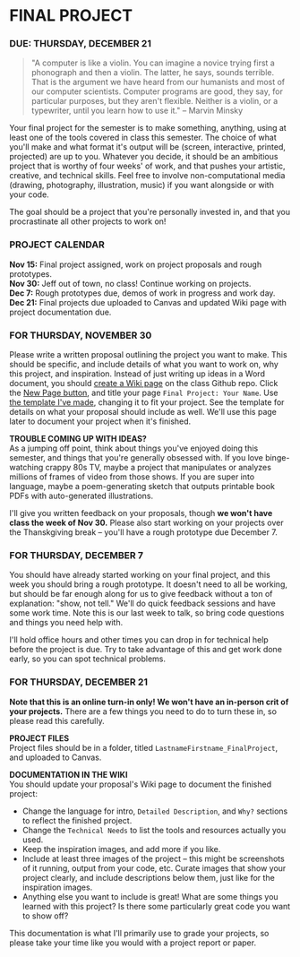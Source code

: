 FINAL PROJECT
====

### DUE: THURSDAY, DECEMBER 21

>"A computer is like a violin. You can imagine a novice trying first a phonograph and then a violin. The latter, he says, sounds terrible. That is the argument we have heard from our humanists and most of our computer scientists. Computer programs are good, they say, for particular purposes, but they aren't flexible. Neither is a violin, or a typewriter, until you learn how to use it." – Marvin Minsky

Your final project for the semester is to make something, anything, using at least one of the tools covered in class this semester. The choice of what you'll make and what format it's output will be (screen, interactive, printed, projected) are up to you. Whatever you decide, it should be an ambitious project that is worthy of four weeks' of work, and that pushes your artistic, creative, and technical skills. Feel free to involve non-computational media (drawing, photography, illustration, music) if you want alongside or with your code.

The goal should be a project that you're personally invested in, and that you procrastinate all other projects to work on!

### PROJECT CALENDAR  
**Nov 15:** Final project assigned, work on project proposals and rough prototypes.  
**Nov 30:** Jeff out of town, no class! Continue working on projects.  
**Dec 7:** Rough prototypes due, demos of work in progress and work day.  
**Dec 21:** Final projects due uploaded to Canvas and updated Wiki page with project documentation due.  

### FOR THURSDAY, NOVEMBER 30  
Please write a written proposal outlining the project you want to make. This should be specific, and include details of what you want to work on, why this project, and inspiration. Instead of just writing up ideas in a Word document, you should [create a Wiki page](https://github.com/jeffThompson/CreativeProgramming1/wiki) on the class Github repo. Click the [New Page button](https://github.com/jeffThompson/CreativeProgramming1/wiki/_new), and title your page `Final Project: Your Name`. Use [the template I've made](https://github.com/jeffThompson/CreativeProgramming1/wiki/Example-Template), changing it to fit your project. See the template for details on what your proposal should include as well. We'll use this page later to document your project when it's finished.  

**TROUBLE COMING UP WITH IDEAS?**  
As a jumping off point, think about things you've enjoyed doing this semester, and things that you're generally obsessed with. If you love binge-watching crappy 80s TV, maybe a project that manipulates or analyzes millions of frames of video from those shows. If you are super into language, maybe a poem-generating sketch that outputs printable book PDFs with auto-generated illustrations.

I'll give you written feedback on your proposals, though **we won't have class the week of Nov 30.** Please also start working on your projects over the Thanskgiving break – you'll have a rough prototype due December 7.

### FOR THURSDAY, DECEMBER 7    
You should have already started working on your final project, and this week you should bring a rough prototype. It doesn't need to all be working, but should be far enough along for us to give feedback without a ton of explanation: "show, not tell." We'll do quick feedback sessions and have some work time. Note this is our last week to talk, so bring code questions and things you need help with.

I'll hold office hours and other times you can drop in for technical help before the project is due. Try to take advantage of this and get work done early, so you can spot technical problems.

### FOR THURSDAY, DECEMBER 21    
**Note that this is an online turn-in only! We won't have an in-person crit of your projects.** There are a few things you need to do to turn these in, so please read this carefully.

**PROJECT FILES**  
Project files should be in a folder, titled `LastnameFirstname_FinalProject`, and uploaded to Canvas.

**DOCUMENTATION IN THE WIKI**  
You should update your proposal's Wiki page to document the finished project:  

* Change the language for intro, `Detailed Description`, and `Why?` sections to reflect the finished project.  
* Change the `Technical Needs` to list the tools and resources actually you used.  
* Keep the inspiration images, and add more if you like.  
* Include at least three images of the project – this might be screenshots of it running, output from your code, etc. Curate images that show your project clearly, and include descriptions below them, just like for the inspiration images.  
* Anything else you want to include is great! What are some things you learned with this project? Is there some particularly great code you want to show off?

This documentation is what I'll primarily use to grade your projects, so please take your time like you would with a project report or paper.

